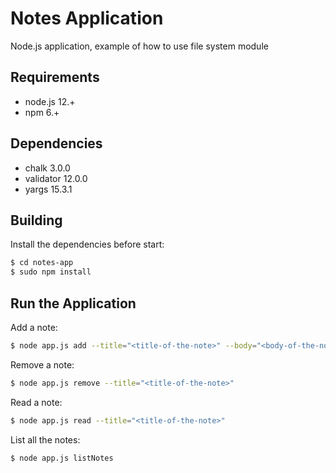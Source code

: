 # Notes Application
Node.js application, example of how to use file system module

## Requirements

- node.js 12.+
- npm 6.+

## Dependencies

- chalk 3.0.0
- validator 12.0.0
- yargs 15.3.1

## Building

Install the dependencies before start:

```sh
$ cd notes-app
$ sudo npm install
```

## Run the Application

Add a note:

```sh
$ node app.js add --title="<title-of-the-note>" --body="<body-of-the-note>"
```

Remove a note:

```sh
$ node app.js remove --title="<title-of-the-note>"
```

Read a note:

```sh
$ node app.js read --title="<title-of-the-note>"
```

List all the notes:

```sh
$ node app.js listNotes
```
